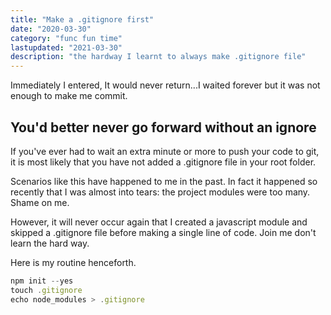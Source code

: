 ```yaml
---
title: "Make a .gitignore first"
date: "2020-03-30"
category: "func fun time"
lastupdated: "2021-03-30"
description: "the hardway I learnt to always make .gitignore file"
---
```


Immediately I entered, It would never return...I waited forever but it was not enough to make me commit.

## You'd better never go forward without an ignore

If you've ever had to wait an extra minute or more to push your code to git, it is most likely that you have not added a .gitignore file in your root folder.

Scenarios like this have happened to me in the past. In fact it happened so recently that I was almost into tears: the project modules were too many. Shame on me.

However, it will never occur again that I created a javascript module and skipped a .gitignore file before making a single line of code. Join me don't learn the hard way.

Here is my routine henceforth.

```javascript
npm init --yes
touch .gitignore
echo node_modules > .gitignore
```
